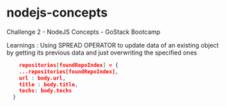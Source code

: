 # nodejs-concepts
Challenge 2 - NodeJS Concepts - GoStack Bootcamp

Learnings : Using SPREAD OPERATOR to update data of an existing object by getting its previous data and just overwriting the specified ones
```json
    repositories[foundRepoIndex] = {
    ...repositories[foundRepoIndex],
    url : body.url,
    title : body.title,
    techs: body.techs
  }
```
